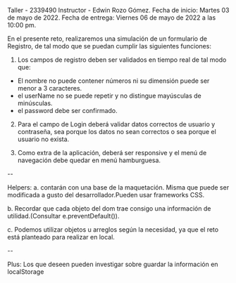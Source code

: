 Taller - 2339490
Instructor - Edwin Rozo Gómez.
Fecha de inicio: Martes 03 de mayo de 2022.
Fecha de entrega: Viernes 06 de mayo de 2022 a las 10:00 pm.

En el presente reto, realizaremos una simulación de un formulario de Registro, de tal modo que se puedan cumplir las siguientes funciones:

1. Los campos de registro deben ser validados en tiempo real de tal modo que:
* El nombre no puede contener números ni su dimensión puede ser menor a 3 caracteres.
* el userName no se puede repetir y no distingue mayúsculas de minúsculas.
* el password debe ser confirmado.

2. Para el campo de Login deberá validar datos correctos de usuario y contraseña, sea porque los datos no sean correctos o sea porque el usuario no exista.

3. Como extra de la aplicación, deberá ser responsive y el menú de navegación debe quedar en menú hamburguesa.

--

Helpers:
a. contarán con una base de la maquetación. Misma que puede ser modificada a gusto del desarrollador.Pueden usar frameworks CSS.

b. Recordar que cada objeto del dom trae consigo una información de utilidad.(Consultar e.preventDefault()).

c. Podemos utilizar objetos u arreglos según la necesidad, ya que el reto está planteado para realizar en local.

--

Plus: Los que deseen pueden investigar sobre guardar la información en localStorage